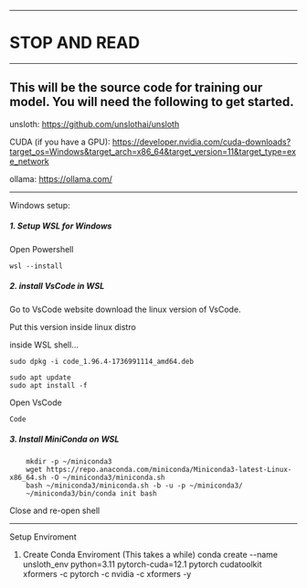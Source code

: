 ***

# STOP AND READ

***

## This will be the source code for training our model. You will need the following to get started.

unsloth: https://github.com/unslothai/unsloth

CUDA (if you have a GPU): https://developer.nvidia.com/cuda-downloads?target_os=Windows&target_arch=x86_64&target_version=11&target_type=exe_network

ollama: https://ollama.com/

***

Windows setup:
##### 1. Setup WSL for Windows    

Open Powershell

`wsl --install`

##### 2. install VsCode in WSL

Go to VsCode website download the linux version of VsCode.

Put this version inside linux distro

inside WSL shell...

    sudo dpkg -i code_1.96.4-1736991114_amd64.deb

    sudo apt update
    sudo apt install -f

Open VsCode

    Code


##### 3. Install MiniConda on WSL

        mkdir -p ~/miniconda3
        wget https://repo.anaconda.com/miniconda/Miniconda3-latest-Linux-x86_64.sh -O ~/miniconda3/miniconda.sh
        bash ~/miniconda3/miniconda.sh -b -u -p ~/miniconda3/
        ~/miniconda3/bin/conda init bash

Close and re-open shell 

***

Setup Enviroment 

1. Create Conda Enviroment (This takes a while)
        conda create --name unsloth_env python=3.11 pytorch-cuda=12.1 pytorch cudatoolkit xformers -c pytorch -c nvidia -c xformers -y
